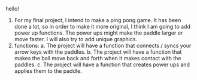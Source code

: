 hello!
1. For my final project, I intend to make a ping pong game.
It has been done a lot, so in order to make it more original, I think I am going to add power up functions.
The power ups might make the paddle larger or move faster.
I will also try to add unique graphics.
2. functions:
    a. The project will have a function that connects / syncs your arrow keys with the paddles.
    b. The project will have a function that makes the ball move back and forth when it makes contact with the paddles.
    c. The project will have a function that creates power ups and applies them to the paddle.